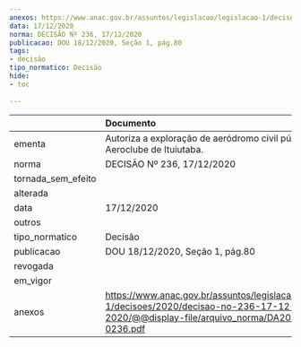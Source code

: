 ```yaml
---
anexos: https://www.anac.gov.br/assuntos/legislacao/legislacao-1/decisoes/2020/decisao-no-236-17-12-2020/@@display-file/arquivo_norma/DA2020-0236.pdf
data: 17/12/2020
norma: DECISÃO Nº 236, 17/12/2020
publicacao: DOU 18/12/2020, Seção 1, pág.80
tags:
- decisão
tipo_normatico: Decisão
hide: 
- toc 
 
---
```


|                    | Documento                                                                                                                                     |
|:-------------------|:----------------------------------------------------------------------------------------------------------------------------------------------|
| ementa             | Autoriza a exploração de aeródromo civil público - Aeroclube de Ituiutaba.                                                                    |
| norma              | DECISÃO Nº 236, 17/12/2020                                                                                                                    |
| tornada_sem_efeito |                                                                                                                                               |
| alterada           |                                                                                                                                               |
| data               | 17/12/2020                                                                                                                                    |
| outros             |                                                                                                                                               |
| tipo_normatico     | Decisão                                                                                                                                       |
| publicacao         | DOU 18/12/2020, Seção 1, pág.80                                                                                                               |
| revogada           |                                                                                                                                               |
| em_vigor           |                                                                                                                                               |
| anexos             | https://www.anac.gov.br/assuntos/legislacao/legislacao-1/decisoes/2020/decisao-no-236-17-12-2020/@@display-file/arquivo_norma/DA2020-0236.pdf |